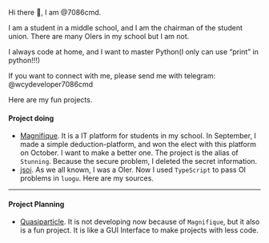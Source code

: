 Hi there 👋, I am @7086cmd.

I am a student in a middle school, and I am the chairman of the student union. There are many OIers in my school but I am not.

I always code at home, and I want to master Python(I only can use “print” in python!!!)

If you want to connect with me, please send me with telegram: @wcydeveloper7086cmd

Here are my fun projects.



#### Project doing

- [Magnifique](https://github.com/7086cmd/magnifique). It is a IT platform for students in my school. In September, I made a simple deduction-platform, and won the elect with this platform on October. I want to make a better one. The project is the alias of `Stunning`. Because the secure problem, I deleted the secret information.
- [jsoi](https://github.com/7086cmd/jsoi). As we all known, I was a OIer. Now I used `TypeScript` to pass OI problems in `luogu`. Here are my sources.

---

#### Project Planning

- [Quasiparticle](https://github.com/7086cmd/quasiparticle). It is not developing now because of `Magnifique`, but it also is a fun project. It is like a GUI Interface to make projects with less code.

